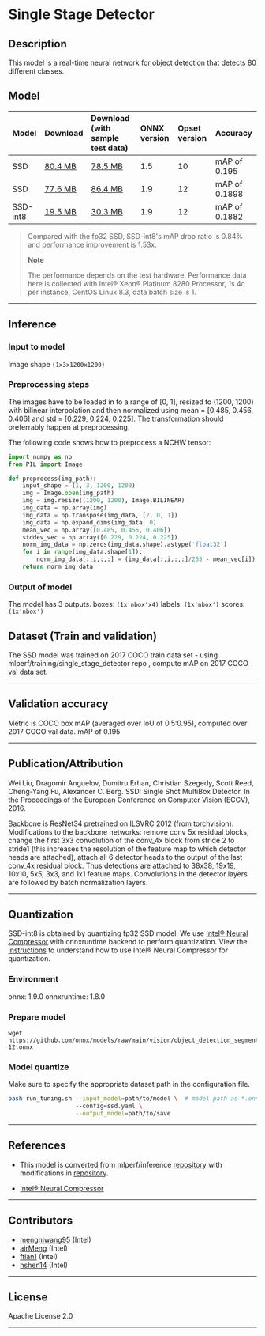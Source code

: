 <!--- SPDX-License-Identifier: Apache-2.0 -->

# Single Stage Detector

## Description
This model is a real-time neural network for object detection that detects 80 different classes.

## Model

|Model        |Download  | Download (with sample test data)|ONNX version|Opset version|Accuracy |
|-------------|:--------------|:--------------|:--------------|:--------------|:--------------|
|SSD       |[80.4 MB](model/ssd-10.onnx) | [78.5 MB](model/ssd-10.tar.gz) |1.5 |10 |mAP of 0.195 |
|SSD       |[77.6 MB](model/ssd-12.onnx) | [86.4 MB](model/ssd-12.tar.gz) |1.9 |12 |mAP of 0.1898 |
|SSD-int8|[19.5 MB](model/ssd-12-int8.onnx) | [30.3 MB](model/ssd-12-int8.tar.gz) |1.9 |12 |mAP of 0.1882 |

> Compared with the fp32 SSD, SSD-int8's mAP drop ratio is 0.84% and performance improvement is 1.53x.
>
> **Note**
>
> The performance depends on the test hardware. Performance data here is collected with Intel® Xeon® Platinum 8280 Processor, 1s 4c per instance, CentOS Linux 8.3, data batch size is 1.

<hr>

## Inference

### Input to model
Image shape `(1x3x1200x1200)`

### Preprocessing steps
The images have to be loaded in to a range of [0, 1], resized to (1200, 1200) with bilinear interpolation and then normalized using mean = [0.485, 0.456, 0.406] and std = [0.229, 0.224, 0.225]. The transformation should preferrably happen at preprocessing.

The following code shows how to preprocess a NCHW tensor:

```python
import numpy as np
from PIL import Image

def preprocess(img_path):
    input_shape = (1, 3, 1200, 1200)
    img = Image.open(img_path)
    img = img.resize((1200, 1200), Image.BILINEAR)
    img_data = np.array(img)
    img_data = np.transpose(img_data, [2, 0, 1])
    img_data = np.expand_dims(img_data, 0)
    mean_vec = np.array([0.485, 0.456, 0.406])
    stddev_vec = np.array([0.229, 0.224, 0.225])
    norm_img_data = np.zeros(img_data.shape).astype('float32')
    for i in range(img_data.shape[1]):
        norm_img_data[:,i,:,:] = (img_data[:,i,:,:]/255 - mean_vec[i]) / stddev_vec[i]
    return norm_img_data
```

### Output of model
The model has 3 outputs.
boxes: `(1x'nbox'x4)`
labels: `(1x'nbox')`
scores: `(1x'nbox')`

<!-- ### Postprocessing steps
Post processing and meaning of output
<hr> -->

## Dataset (Train and validation)
The SSD model was trained on 2017 COCO train data set - using mlperf/training/single_stage_detector repo , compute mAP on 2017 COCO val data set.
<hr>

## Validation accuracy
Metric is COCO box mAP (averaged over IoU of 0.5:0.95), computed over 2017 COCO val data.
mAP of 0.195
<hr>

## Publication/Attribution
Wei Liu, Dragomir Anguelov, Dumitru Erhan, Christian Szegedy, Scott Reed, Cheng-Yang Fu, Alexander C. Berg. SSD: Single Shot MultiBox Detector. In the Proceedings of the European Conference on Computer Vision (ECCV), 2016.

Backbone is ResNet34 pretrained on ILSVRC 2012 (from torchvision). Modifications to the backbone networks: remove conv_5x residual blocks, change the first 3x3 convolution of the conv_4x block from stride 2 to stride1 (this increases the resolution of the feature map to which detector heads are attached), attach all 6 detector heads to the output of the last conv_4x residual block. Thus detections are attached to 38x38, 19x19, 10x10, 5x5, 3x3, and 1x1 feature maps. Convolutions in the detector layers are followed by batch normalization layers.
<hr>

## Quantization
SSD-int8 is obtained by quantizing fp32 SSD model. We use [Intel® Neural Compressor](https://github.com/intel/neural-compressor) with onnxruntime backend to perform quantization. View the [instructions](https://github.com/intel/neural-compressor/blob/master/examples/onnxrt/object_detection/onnx_model_zoo/ssd/quantization/ptq/README.md) to understand how to use Intel® Neural Compressor for quantization.

### Environment
onnx: 1.9.0 
onnxruntime: 1.8.0

### Prepare model
```shell
wget https://github.com/onnx/models/raw/main/vision/object_detection_segmentation/ssd/model/ssd-12.onnx
```

### Model quantize
Make sure to specify the appropriate dataset path in the configuration file.
```bash
bash run_tuning.sh --input_model=path/to/model \  # model path as *.onnx
                   --config=ssd.yaml \
                   --output_model=path/to/save
```
<hr>

## References
* This model is converted from mlperf/inference [repository](https://github.com/mlperf/inference/tree/master/others/cloud/single_stage_detector) with modifications in [repository](https://github.com/BowenBao/inference/tree/master/cloud/single_stage_detector/pytorch).

* [Intel® Neural Compressor](https://github.com/intel/neural-compressor)
<hr>

## Contributors
* [mengniwang95](https://github.com/mengniwang95) (Intel)
* [airMeng](https://github.com/airMeng) (Intel)
* [ftian1](https://github.com/ftian1) (Intel)
* [hshen14](https://github.com/hshen14) (Intel)
<hr>

## License
Apache License 2.0
<hr>
